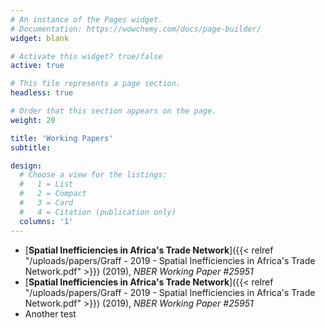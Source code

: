 ```yaml
---
# An instance of the Pages widget.
# Documentation: https://wowchemy.com/docs/page-builder/
widget: blank

# Activate this widget? true/false
active: true

# This file represents a page section.
headless: true

# Order that this section appears on the page.
weight: 20

title: 'Working Papers'
subtitle:

design:
  # Choose a view for the listings:
  #   1 = List
  #   2 = Compact
  #   3 = Card
  #   4 = Citation (publication only)
  columns: '1'
---
```


- [**Spatial Inefficiencies in Africa's Trade Network**]({{< relref "/uploads/papers/Graff - 2019 - Spatial Inefficiencies in Africa's Trade Network.pdf" >}}) (2019), _NBER Working Paper #25951_
- [**Spatial Inefficiencies in Africa's Trade Network**]({{< relref "/uploads/papers/Graff - 2019 - Spatial Inefficiencies in Africa's Trade Network.pdf" >}}) (2019), _NBER Working Paper #25951_
- Another test

